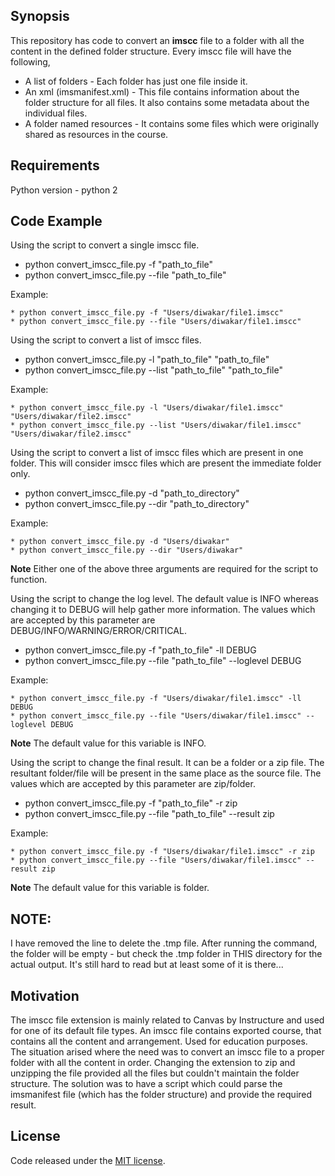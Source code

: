 ## Synopsis

This repository has code to convert an **imscc** file to a folder with all the content in the defined folder structure.
Every imscc file will have the following,
* A list of folders - Each folder has just one file inside it.
* An xml (imsmanifest.xml) - This file contains information about the folder structure for all files. It also contains some metadata about the individual files.
* A folder named resources - It contains some files which were originally shared as resources in the course.

## Requirements

Python version - python 2

## Code Example

Using the script to convert a single imscc file.
* python convert_imscc_file.py -f "path_to_file"
* python convert_imscc_file.py --file "path_to_file"

Example:
```shell
* python convert_imscc_file.py -f "Users/diwakar/file1.imscc"
* python convert_imscc_file.py --file "Users/diwakar/file1.imscc"
```

Using the script to convert a list of imscc files.
* python convert_imscc_file.py -l "path_to_file" "path_to_file"
* python convert_imscc_file.py --list "path_to_file" "path_to_file"

Example:
```shell
* python convert_imscc_file.py -l "Users/diwakar/file1.imscc" "Users/diwakar/file2.imscc"
* python convert_imscc_file.py --list "Users/diwakar/file1.imscc" "Users/diwakar/file2.imscc"
```

Using the script to convert a list of imscc files which are present in one folder. This will consider imscc files which are present the immediate folder only.
* python convert_imscc_file.py -d "path_to_directory"
* python convert_imscc_file.py --dir "path_to_directory"

Example:
```shell
* python convert_imscc_file.py -d "Users/diwakar"
* python convert_imscc_file.py --dir "Users/diwakar"
```

**Note** Either one of the above three arguments are required for the script to function.

Using the script to change the log level. The default value is INFO whereas changing it to DEBUG will help gather more information. The values which are accepted by this parameter are DEBUG/INFO/WARNING/ERROR/CRITICAL.
* python convert_imscc_file.py -f "path_to_file" -ll DEBUG
* python convert_imscc_file.py --file "path_to_file" --loglevel DEBUG

Example:
```shell
* python convert_imscc_file.py -f "Users/diwakar/file1.imscc" -ll DEBUG
* python convert_imscc_file.py --file "Users/diwakar/file1.imscc" --loglevel DEBUG
```
**Note** The default value for this variable is INFO.

Using the script to change the final result. It can be a folder or a zip file. The resultant folder/file will be present in the same place as the source file. The values which are accepted by this parameter are zip/folder.
* python convert_imscc_file.py -f "path_to_file" -r zip
* python convert_imscc_file.py --file "path_to_file" --result zip

Example:
```shell
* python convert_imscc_file.py -f "Users/diwakar/file1.imscc" -r zip
* python convert_imscc_file.py --file "Users/diwakar/file1.imscc" --result zip
```
**Note** The default value for this variable is folder.

## NOTE: 
I have removed the line to delete the .tmp file. After running the command, the folder will be empty - but check the .tmp folder in THIS directory for the actual output. It's still hard to read but at least some of it is there...

## Motivation

The imscc file extension is mainly related to Canvas by Instructure and used for one of its default file types. An imscc file contains exported course, that contains all the content and arrangement. Used for education purposes. 
The situation arised where the need was to convert an imscc file to a proper folder with all the content in order. Changing the extension to zip and unzipping the file provided all the files but couldn't maintain the folder structure. The solution was to have a script which could parse the imsmanifest file (which has the folder structure) and provide the required result.

## License

Code released under the [MIT license](https://github.com/diwakargrandhi/imscc-file-converter/blob/master/LICENSE).
